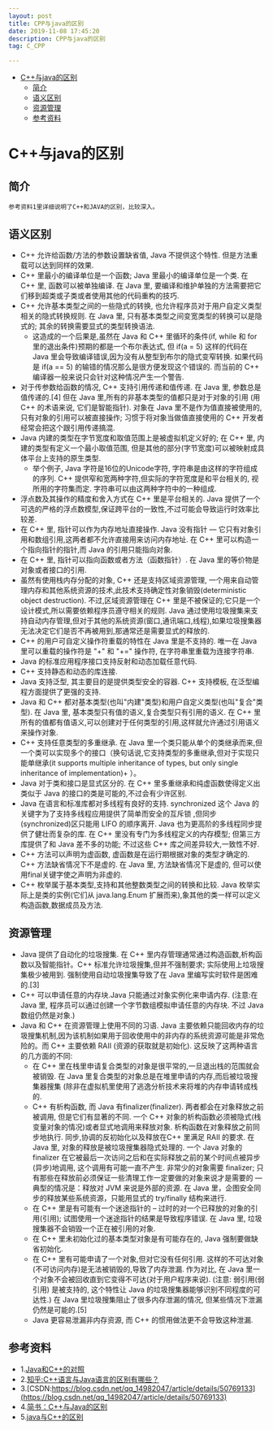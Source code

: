 ```yaml
---
layout: post
title: CPP与java的区别
date: 2019-11-08 17:45:20
description: CPP与java的区别
tag: C_CPP

---
```



- [C++与java的区别](#c与java的区别)
  - [简介](#简介)
  - [语义区别](#语义区别)
  - [资源管理](#资源管理)
  - [参考资料](#参考资料)

# C++与java的区别
## 简介
    参考资料1里详细说明了C++和JAVA的区别，比较深入。

## 语义区别
+ C++ 允许给函数/方法的参数设置缺省值, Java 不提供这个特性. 但是方法重载可以达到同样的效果.
+ C++ 里最小的编译单位是一个函数; Java 里最小的编译单位是一个类. 在 C++ 里, 函数可以被单独编译. 在 Java 里, 要编译和维护单独的方法需要把它们移到超类或子类或者使用其他的代码重构的技巧.
+ C++ 允许基本类型之间的一些隐式的转换, 也允许程序员对于用户自定义类型相关的隐式转换规则. 在 Java 里, 只有基本类型之间变宽类型的转换可以是隐式的; 其余的转换需要显式的类型转换语法.
  + 这造成的一个后果是,虽然在 Java 和 C++ 里循环的条件(if, while 和 for 里的退出条件)预期的都是一个布尔表达式, 但 if(a = 5) 这样的代码在 Java 里会导致编译错误,因为没有从整型到布尔的隐式变窄转换. 如果代码是 if(a == 5) 的输错的情况那么是很方便发现这个错误的. 而当前的 C++ 编译器一般来说只会针对这种情况产生一个警告.
+ 对于传参数给函数的情况, C++ 支持引用传递和值传递. 在 Java 里, 参数总是值传递的.[4] 但在 Java 里,所有的非基本类型的值都只是对于对象的引用 (用 C++ 的术语来说, 它们是智能指针). 对象在 Java 里不是作为值直接被使用的,只有对象的引用可以被直接操作; 习惯于将对象当做值直接使用的 C++ 开发者经常会把这个跟引用传递搞混.
+ Java 内建的类型在字节宽度和取值范围上是被虚拟机定义好的; 在 C++ 里, 内建的类型有定义一个最小取值范围, 但是其他的部分(字节宽度)可以被映射成具体平台上支持的原生类型.
  + 举个例子, Java 字符是16位的Unicode字符, 字符串是由这样的字符组成的序列. C++ 提供窄和宽两种字符,但实际的字符宽度是和平台相关的, 视所用的字符集而定. 字符串可以由这两种字符中的一种组成.
+ 浮点数及其操作的精度和舍入方式在 C++ 里是平台相关的. Java 提供了一个可选的严格的浮点数模型,保证跨平台的一致性,不过可能会导致运行时效率比较差.
+ 在 C++ 里, 指针可以作为内存地址直接操作. Java 没有指针 — 它只有对象引用和数组引用,这两者都不允许直接用来访问内存地址. 在 C++ 里可以构造一个指向指针的指针,而 Java 的引用只能指向对象.
+ 在 C++ 里, 指针可以指向函数或者方法（函数指针）. 在 Java 里的等价物是对象或者接口的引用.
+ 虽然有使用栈内存分配的对象, C++ 还是支持区域资源管理, 一个用来自动管理内存和其他系统资源的技术,此技术支持确定性对象销毁(deterministic object destruction). 不过,区域资源管理在 C++ 里是不被保证的;它只是一个设计模式,所以需要依赖程序员遵守相关的规则. Java 通过使用垃圾搜集来支持自动内存管理,但对于其他的系统资源(窗口,通讯端口,线程),如果垃圾搜集器无法决定它们是否不再被用到,那通常还是需要显式的释放的.
+ C++ 的用户可自定义操作符重载的特性在 Java 里是不支持的. 唯一在 Java 里可以重载的操作符是 "+" 和 "+=" 操作符, 在字符串里重载为连接字符串.
+ Java 的标准应用程序接口支持反射和动态加载任意代码.
+ C++ 支持静态和动态的库连接.
+ Java 支持泛型, 其主要目的是提供类型安全的容器. C++ 支持模板, 在泛型编程方面提供了更强的支持.
+ Java 和 C++ 都对基本类型(也叫"内建"类型)和用户自定义类型(也叫"复合"类型). 在 Java 里, 基本类型只有值的语义,复合类型只有引用的语义. 在 C++ 里所有的值都有值语义,可以创建对于任何类型的引用,这样就允许通过引用语义来操作对象.
+ C++ 支持任意类型的多重继承. 在 Java 里一个类只能从单个的类继承而来,但一个类可以实现多个的接口（换句话说,它支持类型的多重继承,但对于实现只能单继承(it supports multiple inheritance of types, but only single inheritance of implementation)+ ）。
+ Java 对于类和接口是显式区分的. 在 C++ 里多重继承和纯虚函数使得定义出类似于 Java 的接口的类是可能的,不过会有少许区别.
+ Java 在语言和标准库都对多线程有良好的支持. synchronized 这个 Java 的关键字为了支持多线程应用提供了简单而安全的互斥锁 ,但同步(synchronized)区只能用 LIFO 的顺序离开. Java 也为更高阶的多线程同步提供了健壮而复杂的库. 在 C++ 里没有专门为多线程定义的内存模型; 但第三方库提供了和 Java 差不多的功能; 不过这些 C++ 库之间差异较大,一致性不好.
+ C++ 方法可以声明为虚函数, 虚函数是在运行期根据对象的类型才确定的. C++ 方法缺省情况下不是虚的. 在 Java 里, 方法缺省情况下是虚的, 但可以使用final关键字使之声明为非虚的.
+ C++ 枚举属于基本类型,支持和其他整数类型之间的转换和比较. Java 枚举实际上是类的实例(它们从 java.lang.Enum<E> 扩展而来),象其他的类一样可以定义构造函数,数据成员及方法.

## 资源管理
+ Java 提供了自动化的垃圾搜集. 在 C++ 里内存管理通常通过构造函数,析构函数以及智能指针。C++ 标准允许垃圾搜集,但并不强制要求; 实际使用上垃圾搜集极少被用到. 强制使用自动垃圾搜集导致了在 Java 里编写实时软件是困难的.[3]
+ C++ 可以申请任意的内存块.Java 只能通过对象实例化来申请内存. (注意:在 Java 里, 程序员可以通过创建一个字节数组模拟申请任意的内存块. 不过 Java 数组仍然是对象.)
+ Java 和 C++ 在资源管理上使用不同的习语. Java 主要依赖只能回收内存的垃圾搜集机制,因为该机制如果用于回收使用中的非内存的系统资源可能是非常危险的。而 C++ 主要依赖 RAII (资源的获取就是初始化). 这反映了这两种语言的几方面的不同:
  + 在 C++ 里在栈里申请复合类型的对象是很平常的,一旦退出栈的范围就会被销毁. 在 Java 里复合类型的对象总是在堆里申请的内存,而后被垃圾搜集器搜集 (除非在虚拟机里使用了逃逸分析技术来将堆的内存申请转成栈的.
  + C++ 有析构函数, 而 Java 有finalizer(finalizer). 两者都会在对象释放之前被调用, 但是它们有显著的不同. 一个 C++ 对象的析构函数必须被隐式(栈变量对象的情况)或者显式地调用来释放对象. 析构函数在对象释放之前同步地执行. 同步,协调的反初始化以及释放在C++ 里满足 RAII 的要求. 在 Java 里, 对象的释放是被垃圾搜集器隐式处理的. 一个 Java 对象的 finalizer 在它被最后一次访问之后和在实际释放之前的某个时间点被异步(异步)地调用, 这个调用有可能一直不产生. 非常少的对象需要 finalizer; 只有那些在释放前必须保证一些清理工作一定要做的对象来说才是需要的 — 典型的情况是：释放对 JVM 来说是外部的资源. 在 Java 里，企图安全同步的释放某些系统资源，只能用显式的 try/finally 结构来进行.
  + 在 C++ 里是有可能有一个迷途指针的 – 过时的对一个已释放的对象的引用(引用); 试图使用一个迷途指针的结果是导致程序错误. 在 Java 里, 垃圾搜集器不会销毁一个正在被引用的对象.
  + 在 C++ 里未初始化过的基本类型对象是有可能存在的, Java 强制要做缺省初始化.
  + 在 C++ 里有可能申请了一个对象,但对它没有任何引用. 这样的不可达对象(不可访问内存)是无法被销毁的,导致了内存泄漏. 作为对比, 在 Java 里一个对象不会被回收直到它变得不可达(对于用户程序来说). (注意: 弱引用(弱引用) 是被支持的, 这个特性让 Java 的垃圾搜集器能够识别不同程度的可达性.) 在 Java 里垃圾搜集阻止了很多内存泄漏的情况, 但某些情况下泄漏仍然是可能的.[5]
  + Java 更容易泄漏非内存资源, 而 C++ 的惯用做法更不会导致这种泄漏.
## 参考资料
+ 1.[Java和C++的对照](https://zh.wikipedia.org/wiki/Java%E5%92%8CC%2B%2B%E7%9A%84%E5%B0%8D%E7%85%A7)
+ 2.[知乎:C++语言与Java语言的区别有哪些？
](https://www.zhihu.com/question/22928284)
+ 3.[CSDN:https://blog.csdn.net/qq_14982047/article/details/50769133](https://blog.csdn.net/qq_14982047/article/details/50769133)
+ 4.[简书：C++与Java的区别](https://www.jianshu.com/p/ce971b8a2e52)
+ 5.[java与C++的区别](https://www.cnblogs.com/Allen-rg/p/6692043.html)